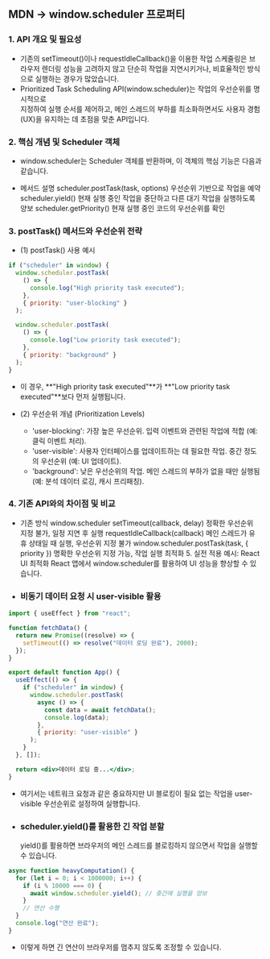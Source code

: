## MDN -> window.scheduler 프로퍼티

### 1. API 개요 및 필요성

- 기존의 setTimeout()이나 requestIdleCallback()을 이용한 작업 스케줄링은 브라우저 렌더링 성능을 고려하지 않고 단순히 작업을 지연시키거나, 비효율적인 방식으로 실행하는 경우가 많았습니다.
- Prioritized Task Scheduling API(window.scheduler)는 작업의 우선순위를 명시적으로 <br> 지정하여 실행 순서를 제어하고, 메인 스레드의 부하를 최소화하면서도 사용자 경험(UX)을 유지하는 데 초점을 맞춘 API입니다.

### 2. 핵심 개념 및 Scheduler 객체

- window.scheduler는 Scheduler 객체를 반환하며, 이 객체의 핵심 기능은 다음과 같습니다.

- 메서드 설명
  scheduler.postTask(task, options) 우선순위 기반으로 작업을 예약
  scheduler.yield() 현재 실행 중인 작업을 중단하고 다른 대기 작업을 실행하도록 양보
  scheduler.getPriority() 현재 실행 중인 코드의 우선순위를 확인

### 3. postTask() 메서드와 우선순위 전략

- (1) postTask() 사용 예시

```javascript
if ("scheduler" in window) {
  window.scheduler.postTask(
    () => {
      console.log("High priority task executed");
    },
    { priority: "user-blocking" }
  );

  window.scheduler.postTask(
    () => {
      console.log("Low priority task executed");
    },
    { priority: "background" }
  );
}
```

- 이 경우, **"High priority task executed"**가 **"Low priority task executed"**보다 먼저 실행됩니다.

- (2) 우선순위 개념 (Prioritization Levels)

  - 'user-blocking': 가장 높은 우선순위. 입력 이벤트와 관련된 작업에 적합 (예: 클릭 이벤트 처리).
  - 'user-visible': 사용자 인터페이스를 업데이트하는 데 필요한 작업. 중간 정도의 우선순위 (예: UI 업데이트).
  - 'background': 낮은 우선순위의 작업. 메인 스레드의 부하가 없을 때만 실행됨 (예: 분석 데이터 로깅, 캐시 프리패칭).

### 4. 기존 API와의 차이점 및 비교

- 기존 방식 window.scheduler
  setTimeout(callback, delay) 정확한 우선순위 지정 불가, 일정 지연 후 실행
  requestIdleCallback(callback) 메인 스레드가 유휴 상태일 때 실행, 우선순위 지정 불가
  window.scheduler.postTask(task, { priority }) 명확한 우선순위 지정 가능, 작업 실행 최적화 5. 실전 적용 예시: React UI 최적화
  React 앱에서 window.scheduler를 활용하여 UI 성능을 향상할 수 있습니다.

- ### 비동기 데이터 요청 시 user-visible 활용

```jsx
import { useEffect } from "react";

function fetchData() {
  return new Promise((resolve) => {
    setTimeout(() => resolve("데이터 로딩 완료"), 2000);
  });
}

export default function App() {
  useEffect(() => {
    if ("scheduler" in window) {
      window.scheduler.postTask(
        async () => {
          const data = await fetchData();
          console.log(data);
        },
        { priority: "user-visible" }
      );
    }
  }, []);

  return <div>데이터 로딩 중...</div>;
}
```

- 여기서는 네트워크 요청과 같은 중요하지만 UI 블로킹이 필요 없는 작업을 user-visible 우선순위로 설정하여 실행합니다.

- ### scheduler.yield()를 활용한 긴 작업 분할 <br>
  yield()를 활용하면 브라우저의 메인 스레드를 블로킹하지 않으면서 작업을 실행할 수 있습니다.

```jsx
async function heavyComputation() {
  for (let i = 0; i < 1000000; i++) {
    if (i % 10000 === 0) {
      await window.scheduler.yield(); // 중간에 실행을 양보
    }
    // 연산 수행
  }
  console.log("연산 완료");
}
```

- 이렇게 하면 긴 연산이 브라우저를 멈추지 않도록 조정할 수 있습니다.
